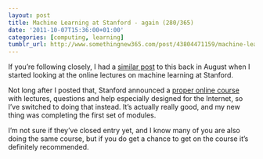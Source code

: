 ```yaml
---
layout: post
title: Machine Learning at Stanford - again (280/365)
date: '2011-10-07T15:36:00+01:00'
categories: [computing, learning]
tumblr_url: http://www.somethingnew365.com/post/43804471159/machine-learning-at-stanford-again-280365
---
```

If you’re following closely, I had a [similar post](/machine-learning-at-stanford-226365) to this back in August when I started looking at the online lectures on machine learning at Stanford.

Not long after I posted that, Stanford announced a [proper online course](http://www.ml-class.org/) with lectures, questions and help especially designed for the Internet, so I’ve switched to doing that instead. It’s actually really good, and my new thing was completing the first set of modules.

I’m not sure if they’ve closed entry yet, and I know many of you are also doing the same course, but if you do get a chance to get on the course it’s definitely recommended.
